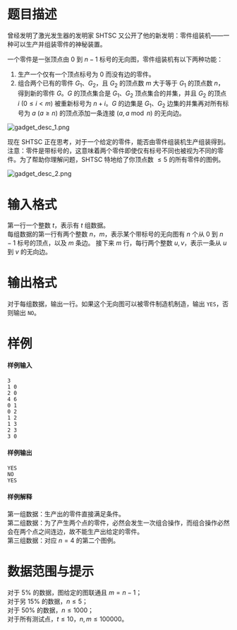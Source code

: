 
# 题目描述

曾经发明了激光发生器的发明家 SHTSC 又公开了他的新发明：零件组装机——一种可以生产并组装零件的神秘装置。

一个零件是一张顶点由 $0$ 到 $n - 1$ 标号的无向图，零件组装机有以下两种功能：
1. 生产一个仅有一个顶点标号为 $0$ 而没有边的零件。
2. 组合两个已有的零件 $G_1$、$G_2$，且 $G_2$ 的顶点数 $m$ 大于等于 $G_1$ 的顶点数 $n$，得到新的零件 $G$。$G$ 的顶点集合是 $G_1$、$G_2$ 顶点集合的并集，并且 $G_2$ 的顶点 $i \ (0 \leq i < m)$ 被重新标号为 $n + i$。$G$ 的边集是 $G_1$、$G_2$ 边集的并集再对所有标号为 $a \ (a \geq n)$ 的顶点添加一条连接 $(a, a \bmod n)$ 的无向边。

![gadget_desc_1.png](/source/loj/2040/img/aHR0cHM6Ly9vb28uMG8wLm9vby8yMDE3LzA0LzIwLzU4Zjg5YTk0NzZmMDEucG5n.png)

现在 SHTSC 正在思考，对于一个给定的零件，能否由零件组装机生产组装得到。注意：零件是带标号的，这意味着两个零件即使仅有标号不同也被视为不同的零件。为了帮助你理解问题，SHTSC 特地给了你顶点数 $\leq 5$ 的所有零件的图例。

![gadget_desc_2.png](/source/loj/2040/img/aHR0cHM6Ly9vb28uMG8wLm9vby8yMDE3LzA0LzIwLzU4Zjg5YTk0ODRhNTkucG5n.png)

# 输入格式

第一行一个整数 $t$，表示有 $t$ 组数据。  
每组数据的第一行有两个整数 $n$，$m$，表示某个带标号的无向图有 $n$ 个从 $0$ 到 $n - 1$ 标号的顶点，以及 $m$ 条边。
接下来 $m$ 行，每行两个整数 $u, v$，表示一条从 $u$ 到 $v$ 的无向边。

# 输出格式

对于每组数据，输出一行。如果这个无向图可以被零件制造机制造，输出 `YES`，否则输出 `NO`。

# 样例

#### 样例输入
```plain
3
1 0
2 0
4 6
0 1
0 2
1 2
1 3
2 3
3 0
```

#### 样例输出
```plain
YES
NO
YES
```

#### 样例解释
第一组数据：生产出的零件直接满足条件。  
第二组数据：为了产生两个点的零件，必然会发生一次组合操作，而组合操作必然会在两个点之间连边，故不能生产出给定的零件。  
第三组数据：对应 $n = 4$ 的第二个图例。

# 数据范围与提示

对于 $5\%$ 的数据，图给定的图联通且 $m = n - 1$；  
对于另 $15\%$ 的数据，$n \leq 5$；  
对于 $50\%$ 的数据，$n \leq 1000$；  
对于所有测试点，$t \leq 10$，$n, m \leq 100000$。

